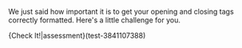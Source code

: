 We just said how important it is to get your opening and closing tags correctly formatted. Here's a little challenge for you.

{Check It!|assessment}(test-3841107388)

